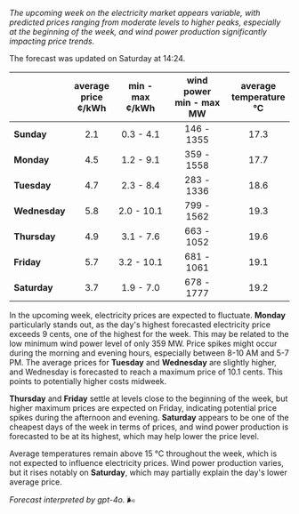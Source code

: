 *The upcoming week on the electricity market appears variable, with predicted prices ranging from moderate levels to higher peaks, especially at the beginning of the week, and wind power production significantly impacting price trends.*

The forecast was updated on Saturday at 14:24.

|             | average<br>price<br>¢/kWh | min - max<br>¢/kWh | wind power<br>min - max<br>MW | average<br>temperature<br>°C |
|:-------------|:----------------:|:----------------:|:-------------:|:-------------:|
| **Sunday**    | 2.1 | 0.3 - 4.1 | 146 - 1355 | 17.3 |
| **Monday**    | 4.5 | 1.2 - 9.1 | 359 - 1558 | 17.7 |
| **Tuesday**      | 4.7 | 2.3 - 8.4 | 283 - 1336 | 18.6 |
| **Wednesday**  | 5.8 | 2.0 - 10.1 | 799 - 1562 | 19.3 |
| **Thursday**      | 4.9 | 3.1 - 7.6 | 663 - 1052 | 19.6 |
| **Friday**    | 5.7 | 3.2 - 10.1 | 681 - 1061 | 19.1 |
| **Saturday**     | 3.7 | 1.9 - 7.0 | 678 - 1777 | 19.2 |

In the upcoming week, electricity prices are expected to fluctuate. **Monday** particularly stands out, as the day's highest forecasted electricity price exceeds 9 cents, one of the highest for the week. This may be related to the low minimum wind power level of only 359 MW. Price spikes might occur during the morning and evening hours, especially between 8-10 AM and 5-7 PM. The average prices for **Tuesday** and **Wednesday** are slightly higher, and Wednesday is forecasted to reach a maximum price of 10.1 cents. This points to potentially higher costs midweek.

**Thursday** and **Friday** settle at levels close to the beginning of the week, but higher maximum prices are expected on Friday, indicating potential price spikes during the afternoon and evening. **Saturday** appears to be one of the cheapest days of the week in terms of prices, and wind power production is forecasted to be at its highest, which may help lower the price level.

Average temperatures remain above 15 °C throughout the week, which is not expected to influence electricity prices. Wind power production varies, but it rises notably on **Saturday**, which may partially explain the day's lower average price.

*Forecast interpreted by gpt-4o.* 🌬️
